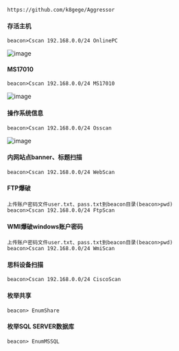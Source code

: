 	https://github.com/k8gege/Aggressor
  #### 存活主机
	beacon>Cscan 192.168.0.0/24 OnlinePC
![image](https://raw.githubusercontent.com/xiaoy-sec/Pentest_Note/master/img/323.png)
  #### MS17010
	beacon>Cscan 192.168.0.0/24 MS17010
![image](https://raw.githubusercontent.com/xiaoy-sec/Pentest_Note/master/img/324.png)
  #### 操作系统信息
	beacon>Cscan 192.168.0.0/24 Osscan
![image](https://raw.githubusercontent.com/xiaoy-sec/Pentest_Note/master/img/325.png)
  #### 内网站点banner、标题扫描
	beacon>Cscan 192.168.0.0/24 WebScan
  #### FTP爆破
	上传账户密码文件user.txt、pass.txt到beacon目录(beacon>pwd)
	beacon>Cscan 192.168.0.0/24 FtpScan
  #### WMI爆破windows账户密码
	上传账户密码文件user.txt、pass.txt到beacon目录(beacon>pwd)
	beacon>Cscan 192.168.0.0/24 WmiScan
  #### 思科设备扫描
	beacon>Cscan 192.168.0.0/24 CiscoScan
  #### 枚举共享
	beacon> EnumShare
  #### 枚举SQL SERVER数据库
	beacon> EnumMSSQL
